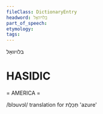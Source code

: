 ```yaml
---
fileClass: DictionaryEntry
headword: בלויוואָל
part_of_speech: 
etymology: 
tags: 
---
```

בלויוואָל

HASIDIC
=======
= AMERICA = 

/blɔuvɔl/ translation for תְּכֵלֶת 'azure'